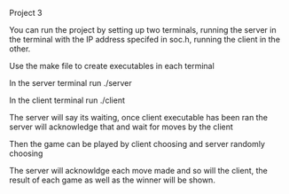 Project 3

You can run the project by setting up two terminals, running the server in the terminal with the IP address specifed in soc.h, running the client in the other.

Use the make file to create executables in each terminal

In the server terminal run ./server

In the client terminal run ./client

The server will say its waiting, once client executable has been ran the server will acknowledge that and wait for moves by the client

Then the game can be played by client choosing and server randomly choosing

The server will acknowldge each move made and so will the client, the result of each game as well as the winner will be shown.
